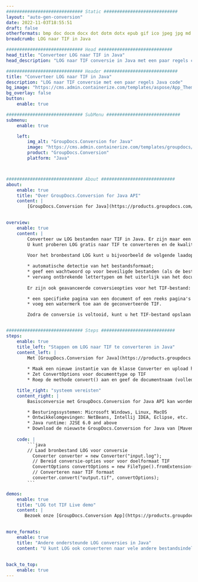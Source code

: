 ```yaml
---
############################# Static ############################
layout: "auto-gen-conversion"
date: 2022-11-03T18:55:51
draft: false
otherformats: bmp doc docm docx dot dotm dotx epub gif ico jpeg jpg md odt ott pdf png psd rtf tex tif tiff txt xps
breadcrumb: LOG naar TIF in Java

############################# Head ############################
head_title: "Converteer LOG naar TIF in Java"
head_description: "LOG naar TIF conversie in Java met een paar regels code. Converteer meer dan 160 bestandsindelingen met de GroupDocs-documentconversie-API voor Java"

############################# Header ############################
title: "Converteer LOG naar TIF in Java"
description: "LOG naar TIF conversie met een paar regels Java code"
bg_image: "https://cms.admin.containerize.com/templates/aspose/App_Themes/V3/images/bg/header1.png"
bg_overlay: false
button:
    enable: true

############################# SubMenu ############################
submenu:
    enable: true

    left:
        img_alt: "GroupDocs.Conversion for Java"
        image: "https://cms.admin.containerize.com/templates/groupdocs/images/product-logos/90x90-noborder/groupdocs-conversion-java.png"
        product: "GroupDocs.Conversion"
        platform: "Java"



############################# About ############################
about:
    enable: true
    title: "Over GroupDocs.Conversion for Java API"
    content: |
        [GroupDocs.Conversion for Java](https://products.groupdocs.com/conversion/java/) is een geavanceerde conversie-API voor bestandsindelingen voor het converteren tussen populaire afbeeldings- en documentindelingen zoals Microsoft Office, OpenDocument, PDF, HTML, e-mail, CAD. en nog veel meer met slechts een paar regels code. De native API detecteert automatisch de formaten van de originele documenten en biedt veel opties voor het aanpassen van de geconverteerde documenten. Naast de functie om informatie uit een document te extraheren, ondersteunt het standaard ook het cachen van de conversieresultaten naar de lokale schijf. Elk type cacheopslag kan echter worden ondersteund door de juiste interfaces te implementeren - Amazon S3, Dropbox, Google Drive, Windows Azure, Reddis of andere.
    

overview:
    enable: true
    content: |
        Converteer uw LOG bestanden naar TIF in Java. Er zijn maar een paar regels Java code nodig op elk platform naar keuze, zoals Windows, Linux, macOS.
        U kunt proberen LOG gratis naar TIF te converteren en de kwaliteit van de conversieresultaten te evalueren. Naast eenvoudige scripts voor bestandsconversie, kunt u meer geavanceerde opties proberen voor het laden van het LOG-bronbestand en het opslaan van de TIF-uitvoer. 
        
        Voor het bronbestand LOG kunt u bijvoorbeeld de volgende laadopties gebruiken:

        * automatische detectie van het bestandsformaat;
        * geef een wachtwoord op voor beveiligde bestanden (als de bestandsindeling dit ondersteunt);
        * vervang ontbrekende lettertypen om het uiterlijk van het document te behouden.
        
        Er zijn ook geavanceerde conversieopties voor het TIF-bestand:

        * een specifieke pagina van een document of een reeks pagina's converteren;
        * voeg een watermerk toe aan de geconverteerde TIF.

        Zodra de conversie is voltooid, kunt u het TIF-bestand opslaan in uw lokale bestandspad of in opslag van derden, zoals FTP, Amazon S3, Google Drive, Dropbox enz. Let op - om LOG te converteren tot TIF, hoeft u geen extra software te installeren, zoals MS Office, Open Office, Adobe Acrobat Reader etc.


############################# Steps ############################
steps:
    enable: true
    title_left: "Stappen om LOG naar TIF te converteren in Java"
    content_left: |
        Met [GroupDocs.Conversion for Java](https://products.groupdocs.com/conversion/java/) kunnen ontwikkelaars het LOG-bestand eenvoudig converteren naar TIF met een paar regels code.
        
        * Maak een nieuwe instantie van de klasse Converter en upload het bestand LOG met het volledige pad
        * Zet ConvertOptions voor documenttype op TIF
        * Roep de methode convert() aan en geef de documentnaam (volledig pad) en formaat (TIF) door als parameter

    title_right: "systeem vereisten"
    content_right: |
        Basisconversie met GroupDocs.Conversion for Java API kan worden gedaan met slechts een paar regels code. Onze API's worden ondersteund op alle belangrijke platforms en besturingssystemen. Voordat u de onderstaande code uitvoert, moet u ervoor zorgen dat de volgende vereisten op uw systeem zijn geïnstalleerd.

        * Besturingssystemen: Microsoft Windows, Linux, MacOS
        * Ontwikkelomgevingen: NetBeans, Intellij IDEA, Eclipse, etc.
        * Java runtime: J2SE 6.0 and above
        * Download de nieuwste GroupDocs.Conversion for Java van [Maven](https://repository.groupdocs.com/webapp/#/artifacts/browse/tree/General/repo/com/groupdocs/groupdocs-conversion)
         
    code: |
        ```java    
        // Laad bronbestand LOG voor conversie
          Converter converter = new Converter("input.log");
          // Bereid conversie-opties voor voor doelformaat TIF
          ConvertOptions convertOptions = new FileType().fromExtension("tif").getConvertOptions();
          // Converteren naar TIF formaat
          converter.convert("output.tif", convertOptions);
        ```

demos:
    enable: true
    title: "LOG tot TIF Live demo"
    content: |
       Bezoek onze [GroupDocs.Conversion App](https://products.groupdocs.app/conversion/family) website en probeer LOG naar TIF conversie nu. De gratis demo heeft de volgende voordelen:
          

more_formats:
    enable: true
    title: "Andere ondersteunde LOG conversies in Java"
    content: "U kunt LOG ook converteren naar vele andere bestandsindelingen. Zie de lijst hieronder."
       
       
back_to_top:
    enable: true
---
```


